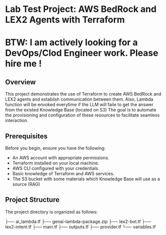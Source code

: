 # Lab Test Project: AWS BedRock and LEX2 Agents with Terraform
# BTW: I am actively looking for a DevOps/Clod Engineer work. Please hire me !

## Overview
This project demonstrates the use of Terraform to create AWS BedRock and LEX2 agents and establish communication between them. 
Also, Lambda function will be envoked everytime if the LLM will faile to get the answer from the existed Knowledge Base (located on S3)
The goal is to automate the provisioning and configuration of these resources to facilitate seamless interaction.

## Prerequisites
Before you begin, ensure you have the following:
- An AWS account with appropriate permissions.
- Terraform installed on your local machine.
- AWS CLI configured with your credentials.
- Basic knowledge of Terraform and AWS services.
- The S3 bucket with some materials which Knowledge Base will use as a source (RAG)
  

## Project Structure
The project directory is organized as follows:

├── ai_lambda.tf
├── genai-lambda-package.zip
├── lex2-bot.tf
├── lex2-intent.tf
├── main.tf
├── outputs.tf
├── provider.tf
└── variables.tf
